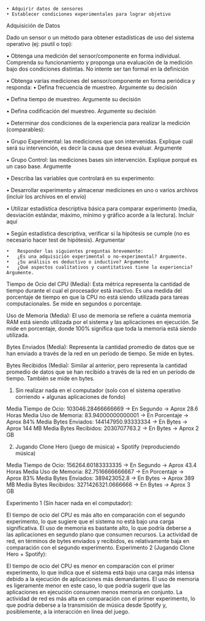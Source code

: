 
	• Adquirir datos de sensores
	• Establecer condiciones experimentales para lograr objetivo

Adquisición de Datos

Dado un sensor o un método para obtener estadísticas de uso del sistema operativo (ej: psutil o top):

•	Obtenga una medición del sensor/componente en forma individual. Comprenda su funcionamiento y proponga una evaluación de la medición bajo dos condiciones distintas. No intente ser tan formal en la definición


•	Obtenga varias mediciones del sensor/componente en forma periódica y responda:
•	Defina frecuencia de muestreo. Argumente su decisión

•	Defina tiempo de muestreo. Argumente su decisión

•	Defina codificación del muestreo. Argumente su decisión

•	Determinar dos condiciones de la experiencia para realizar la medición (comparables):

•	Grupo Experimental: las mediciones que son intervenidas. Explique cuál será su intervención, es decir la causa que desea evaluar. Argumente

•	Grupo Control: las mediciones bases sin intervención. Explique porqué es un caso base. Argumente

•	Describa las variables que controlará en su experimento:


•	Desarrollar experimento y almacenar mediciones en uno o varios archivos (incluir los archivos en el envío)

•	Utilizar estadística descriptiva básica para comparar experimento (media, desviación estándar, máximo, mínimo y gráfico acorde a la lectura). Incluir aquí


•	Según estadística descriptiva, verificar si la hipótesis se cumple (no es necesario hacer test de hipótesis). Argumentar


	•	Responder las siguientes preguntas brevemente:
	•	¿Es una adquisición experimental o no-experimental? Argumente.
	•	¿Su análisis es deductivo o inductivo? Argumente
	•	¿Qué aspectos cualitativos y cuantitativos tiene la experiencia? Argumente.


Tiempo de Ocio del CPU (Media): Esta métrica representa la cantidad de tiempo durante el cual el procesador está inactivo. Es una medida del porcentaje de tiempo en que la CPU no está siendo utilizada para tareas computacionales. Se mide en segundos o porcentaje.

Uso de Memoria (Media): El uso de memoria se refiere a cuánta memoria RAM está siendo utilizada por el sistema y las aplicaciones en ejecución. Se mide en porcentaje, donde 100% significa que toda la memoria está siendo utilizada.

Bytes Enviados (Media): Representa la cantidad promedio de datos que se han enviado a través de la red en un período de tiempo. Se mide en bytes.

Bytes Recibidos (Media): Similar al anterior, pero representa la cantidad promedio de datos que se han recibido a través de la red en un período de tiempo. También se mide en bytes.

1. Sin realizar nada en el computador (solo con el sistema operativo corriendo + algunas aplicaciones de fondo)


Media Tiempo de Ocio: 103046.28466666669 -> En Segundo -> Aprox 28.6 Horas
Media Uso de Memoria: 83.94000000000001 -> En Porcentaje -> Aprox 84%
Media Bytes Enviados: 144147950.93333334 -> En Bytes -> Aprox 144 MB
Media Bytes Recibidos: 2030707763.2 -> En Bytes -> Aprox 2 GB

2. Jugando Clone Hero (juego de música) + Spotify (reproduciendo música)


Media Tiempo de Ocio: 156264.60183333335 -> En Segundo -> Aprox 43.4 Horas
Media Uso de Memoria: 82.7516666666667 -> En Porcentaje -> Aprox 83%
Media Bytes Enviados: 389423052.8 -> En Bytes -> Aprox 389 MB
Media Bytes Recibidos: 3271426321.0666666 -> En Bytes -> Aprox 3 GB


Experimento 1 (Sin hacer nada en el computador):

El tiempo de ocio del CPU es más alto en comparación con el segundo experimento, lo que sugiere que el sistema no está bajo una carga significativa.
El uso de memoria es bastante alto, lo que podría deberse a las aplicaciones en segundo plano que consumen recursos.
La actividad de red, en términos de bytes enviados y recibidos, es relativamente baja en comparación con el segundo experimento.
Experimento 2 (Jugando Clone Hero + Spotify):

El tiempo de ocio del CPU es menor en comparación con el primer experimento, lo que indica que el sistema está bajo una carga más intensa debido a la ejecución de aplicaciones más demandantes.
El uso de memoria es ligeramente menor en este caso, lo que podría sugerir que las aplicaciones en ejecución consumen menos memoria en conjunto.
La actividad de red es más alta en comparación con el primer experimento, lo que podría deberse a la transmisión de música desde Spotify y, posiblemente, a la interacción en línea del juego.